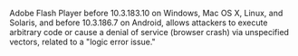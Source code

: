 Adobe Flash Player before 10.3.183.10 on Windows, Mac OS X, Linux, and Solaris, and before 10.3.186.7 on Android, allows attackers to execute arbitrary code or cause a denial of service (browser crash) via unspecified vectors, related to a "logic error issue."